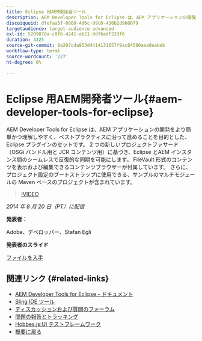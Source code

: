 ```yaml
---
title: Eclipse 用AEM開発者ツール
description: AEM Developer Tools for Eclipse は、AEM アプリケーションの開発をより簡単かつ理解しやすく、ベストプラクティスに沿って進めることを目的とした、Eclipse プラグインのセットです。 2 つの新しいプロジェクトファサード（OSGi バンドル用と JCR コンテンツ用）に基づき、Eclipse とAEM インスタンス間のシームレスで反復的な同期を可能にします。 FileVault 形式のコンテンツを表示および編集できるコンテンツブラウザーが付属しています。 さらに、プロジェクト設定のブートストラップに使用できる、サンプルのマルチモジュールの Maven ベースのプロジェクトが含まれています。
discoiquuid: dfefaa5f-0800-4d6c-99c0-430b2d960079
targetaudience: target-audience advanced
exl-id: 5209870a-c0fb-4241-ab21-ddf6adf233f8
duration: 3325
source-git-commit: 9a297cda953d4414131657f9ac84580aea0eabeb
workflow-type: tm+mt
source-wordcount: '227'
ht-degree: 0%

---
```


# Eclipse 用AEM開発者ツール{#aem-developer-tools-for-eclipse}

AEM Developer Tools for Eclipse は、AEM アプリケーションの開発をより簡単かつ理解しやすく、ベストプラクティスに沿って進めることを目的とした、Eclipse プラグインのセットです。 2 つの新しいプロジェクトファサード（OSGi バンドル用と JCR コンテンツ用）に基づき、Eclipse とAEM インスタンス間のシームレスで反復的な同期を可能にします。 FileVault 形式のコンテンツを表示および編集できるコンテンツブラウザーが付属しています。 さらに、プロジェクト設定のブートストラップに使用できる、サンプルのマルチモジュールの Maven ベースのプロジェクトが含まれています。

>[!VIDEO](https://video.tv.adobe.com/v/19465/?quality=9)

*2014 年 8 月 20 日（PT）に配信*

**発表者：**

Adobe、デベロッパー、Stefan Egli

**発表者のスライド**

[ファイルを入手](assets/aem-dev-tools-cq-gems.pdf)

## 関連リンク {#related-links}

* [AEM Developer Tools for Eclipse - ドキュメント ](https://experienceleague.adobe.com/docs/experience-manager-cloud-service/content/implementing/developer-tools/eclipse.html)
* [Sling IDE ツール ](https://sling.apache.org/documentation/development/ide-tooling.html)
* [ ディスカッションおよび質問のフォーラム ](https://help-forums.adobe.com/content/adobeforums/en/experience-manager-forum/adobe-experience-manager.html)
* [ 問題の報告とトラッキング ](https://github.com/Adobe-Marketing-Cloud/aem-eclipse-developer-tools/issues)
* [Hobbes.js:UI テストフレームワーク ](https://docs.adobe.com/docs/en/aem/6-0/develop/components/hobbes.html)
* [ 概要に戻る ](https://helpx.adobe.com/experience-manager/kt/eseminars/gems/aem-index.html)
